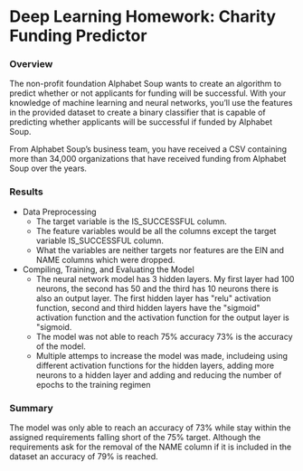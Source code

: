 # Deep Learning Homework: Charity Funding Predictor

### Overview

The non-profit foundation Alphabet Soup wants to create an algorithm to predict whether or not applicants for funding will be successful. With your knowledge of machine learning and neural networks, you’ll use the features in the provided dataset to create a binary classifier that is capable of predicting whether applicants will be successful if funded by Alphabet Soup.

From Alphabet Soup’s business team, you have received a CSV containing more than 34,000 organizations that have received funding from Alphabet Soup over the years.


### Results

  * Data Preprocessing
    * The target variable is the IS_SUCCESSFUL column.
    * The feature variables would be all the columns except the target variable IS_SUCCESSFUL column. 
    * What the variables are neither targets nor features are the EIN and NAME columns which were dropped.
  * Compiling, Training, and Evaluating the Model
    * The neural network model has 3 hidden layers. My first layer had 100 neurons, the second has 50 and the third has 10 neurons there is also an output layer. The first hidden layer has "relu" activation function, second and third hidden layers have the "sigmoid" activation function and the activation function for the output layer is "sigmoid.
    * The model was not able to reach 75% accuracy 73% is the accuracy of the model.
    * Multiple attemps to increase the model was made, includeing using different activation functions for the hidden layers, adding more neurons to a hidden layer and adding and reducing the number of epochs to the training regimen

### Summary

The model was only able to reach an accuracy of 73% while stay within the assigned requirements falling short of the 75% target. Although the requirements ask for the removal of the NAME column if it is included in the dataset an accuracy of 79% is reached.


